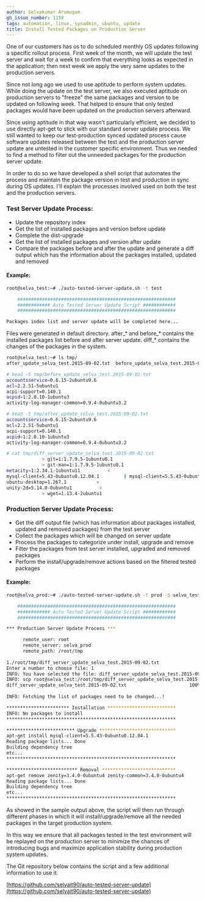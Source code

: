 ```yaml
---
author: Selvakumar Arumugam
gh_issue_number: 1158
tags: automation, linux, sysadmin, ubuntu, update
title: Install Tested Packages on Production Server
---
```




One of our customers has us to do scheduled monthly OS updates following a specific rollout process. First week of the month, we will update the test server and wait for a week to confirm that everything looks as expected in the application; then next week we apply the very same updates to the production servers.

Since not long ago we used to use aptitude to perform system updates. While doing the update on the test server, we also executed aptitude on production servers to "freeze" the same packages and version to be updated on following week. That helped to ensure that only tested packages would have been updated on the production servers afterward.

Since using aptitude in that way wasn't particularly efficient, we decided to use directly apt-get to stick with our standard server update process. We still wanted to keep our test-production synced updated process cause software updates released between the test and the production server update are untested in the customer specific environment. Thus we needed to find a method to filter out the unneeded packages for the production server update.

In order to do so we have developed a shell script that automates the process and maintain the package version in test and production in sync during OS updates. I'll explain the processes involved used on both the test and the production servers.

### Test Server Update Process:

- Update the repository index
- Get the list of installed packages and version before update
- Complete the dist-upgrade
- Get the list of installed packages and version after update
- Compare the packages before and after the update and generate a diff output which has the information about the packages installed, updated and removed

#### Example:

```bash
root@selva_test:~# ./auto-tested-server-update.sh -t test

    ##########################################################
    ############ Auto Tested Server Update Script ############
    ##########################################################

Packages index list and server update will be completed here...
```
Files were generated in default directory. after_* and before_* contains the installed packages list before and after server update. diff_* contains the changes of the packages in the system.

```bash
root@selva_test:~# ls tmp/
after_update_selva_test.2015-09-02.txt  before_update_selva_test.2015-09-02.txt  diff_server_update_selva_test.2015-09-02.txt

# head -5 tmp/before_update_selva_test.2015-09-02.txt 
accountsservice=0.6.15-2ubuntu9.6
acl=2.2.51-5ubuntu1
acpi-support=0.140.1
acpid=1:2.0.10-1ubuntu3
activity-log-manager-common=0.9.4-0ubuntu3.2

# head -5 tmp/after_update_selva_test.2015-09-02.txt 
accountsservice=0.6.15-2ubuntu9.6
acl=2.2.51-5ubuntu1
acpi-support=0.140.1
acpid=1:2.0.10-1ubuntu3
activity-log-manager-common=0.9.4-0ubuntu3.2

# cat tmp/diff_server_update_selva_test.2015-09-02.txt 
             > git=1:1.7.9.5-1ubuntu0.1
             > git-man=1:1.7.9.5-1ubuntu0.1
metacity=1:2.34.1-1ubuntu11          <
mysql-client=5.43-0ubuntu0.12.04.1         | mysql-client=5.5.43-0ubuntu0.12.04.1
ubuntu-desktop=1.267.1           <
unity-2d=5.14.0-0ubuntu1          <
             > wget=1.13.4-2ubuntu1
```

### Production Server Update Process:

- Get the diff output file (which has information about packages installed, updated and removed packages) from the test server
- Collect the packages which will be changed on server update
- Process the packages to categorize under install, upgrade and remove
- Filter the packages from test server installed, upgraded and removed packages
- Perform the install/upgrade/remove actions based on the filtered tested packages

#### Example:

```bash
root@selva_prod:~# ./auto-tested-server-update.sh -t prod -S selva_test -U root

    ##########################################################
    ############ Auto Tested Server Update Script ############
    ##########################################################

*** Production Server Update Process ***

      remote_user: root
      remote_server: selva_prod
      remote_path: /root/tmp
    
1./root/tmp/diff_server_update_selva_test.2015-09-02.txt
Enter a number to choose file: 1
INFO: You have selected the file: diff_server_update_selva_test.2015-09-02.txt
INFO: scp root@selva_test:/root/tmp/diff_server_update_selva_test.2015-09-02.txt /root/tmp
diff_server_update_selva_test.2015-09-02.txt                       100%  763     0.8KB/s   00:00  
  
INFO: Fetching the list of packages need to be changed...!

*********************** Installation *************************
INFO: No packages to install
**************************************************************

************************* Upgrade ****************************
apt-get install mysql-client=5.5.43-0ubuntu0.12.04.1
Reading package lists... Done
Building dependency tree
etc...
**************************************************************

************************** Removal ***************************
apt-get remove zenity=3.4.0-0ubuntu4 zenity-common=3.4.0-0ubuntu4
Reading package lists... Done
Building dependency tree
etc...
**************************************************************
```

As showed in the sample output above, the script will then run through different phases in which it will install/upgrade/remove all the needed packages in the target production system. 

In this way we ensure that all packages tested in the test environment will be replayed on the production server to minimize the chances of introducing bugs and maximize application stability during production system updates.

The Git repository below contains the script and a few additional information to use it.

[https://github.com/selvait90/auto-tested-server-update](https://github.com/selvait90/auto-tested-server-update)


